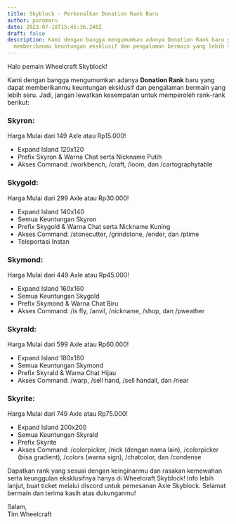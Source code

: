 ```yaml
---
title: Skyblock - Perkenalkan Donation Rank Baru
author: poromaru
date: 2023-07-18T15:45:36.240Z
draft: false
description: Kami dengan bangga mengumumkan adanya Donation Rank baru yang dapat
  memberikanmu keuntungan eksklusif dan pengalaman bermain yang lebih seru.
---
```

Halo pemain Wheelcraft Skyblock!

Kami dengan bangga mengumumkan adanya **Donation Rank** baru yang dapat memberikanmu keuntungan eksklusif dan pengalaman bermain yang lebih seru. Jadi, jangan lewatkan kesempatan untuk memperoleh rank-rank berikut:

### Skyron:

Harga Mulai dari 149 Axle atau Rp15.000!

* Expand Island 120x120
* Prefix Skyron & Warna Chat serta Nickname Putih
* Akses Command: /workbench, /craft, /loom, dan /cartographytable

### Skygold:

Harga Mulai dari 299 Axle atau Rp30.000!

* Expand Island 140x140
* Semua Keuntungan Skyron
* Prefix Skygold & Warna Chat serta Nickname Kuning
* Akses Command: /stonecutter, /grindstone, /ender, dan /ptime
* Teleportasi Instan

### Skymond:

Harga Mulai dari 449 Axle atau Rp45.000!

* Expand Island 160x160
* Semua Keuntungan Skygold
* Prefix Skymond & Warna Chat Biru
* Akses Command: /is fly, /anvil, /nickname, /shop, dan /pweather

### Skyrald:

Harga Mulai dari 599 Axle atau Rp60.000!

* Expand Island 180x180
* Semua Keuntungan Skymond
* Prefix Skyrald & Warna Chat Hijau
* Akses Command: /warp, /sell hand, /sell handall, dan /near

### Skyrite:

Harga Mulai dari 749 Axle atau Rp75.000!

* Expand Island 200x200
* Semua Keuntungan Skyrald
* Prefix Skyrite
* Akses Command: /colorpicker, /nick (dengan nama lain), /colorpicker (bisa gradient), /colors (warna sign), /chatcolor, dan /condense

Dapatkan rank yang sesuai dengan keinginanmu dan rasakan kemewahan serta keunggulan eksklusifnya hanya di Wheelcraft Skyblock! Info lebih lanjut, buat ticket melalui discord untuk pemesanan Axle Skyblock. Selamat bermain dan terima kasih atas dukunganmu!

Salam,\
Tim Wheelcraft